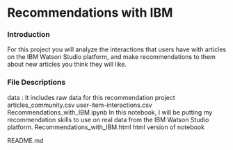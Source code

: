 # Recommendations with IBM

### Introduction

For this project you will analyze the interactions that users have with articles on the IBM Watson Studio platform, and make recommendations to them about new articles you think they will like.


### File Descriptions
data :  It includes raw data for this recommendation project
    articles_community.csv 
    user-item-interactions.csv
Recommendations_with_IBM.ipynb
    In this notebook, I will be putting my recommendation skills to use on real data from the IBM Watson Studio platform.
Recommendations_with_IBM.html
    html version of notebook

README.md


